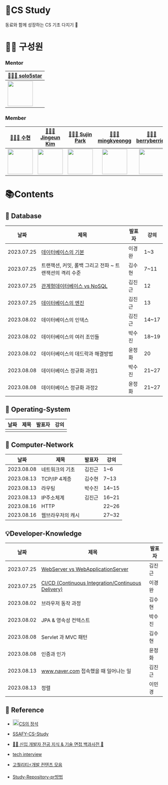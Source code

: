# 📖CS Study

동료와 함께 성장하는 CS 기초 다지기 🌱

# 👩🏻 구성원

### Mentor 

| [🧑🏻‍💻 solo5star](https://github.com/solo5star)|
| --- |
| [<img src="https://avatars.githubusercontent.com/u/20203944?v=4" width="80">](https://github.com/solo5star) |

### Member

| [👩🏻‍💻 수현](https://github.com/24tngus) | [🧑🏻‍💻 Jingeun Kim](https://github.com/jindream6128) | [👩🏻‍💻 Sujin Park](https://github.com/sujin-park0607) | [🧑🏻‍💻 mingkyeongg](https://github.com/mingkyeongg) | [👩🏻‍💻 berryberries](https://github.com/berryberries) |
|:------------------------------------:|:------------------------------------:|:------------------------------------:|:------------------------------------:|:------------------------------------:|
|[<img src="https://avatars.githubusercontent.com/u/68477988?v=4" width="80">](https://github.com/24tngus)|[<img src="https://avatars.githubusercontent.com/u/101094583?v=4" width="80">](https://github.com/jindream6128)|[<img src="https://avatars.githubusercontent.com/u/75667075?v=4" width="80">](https://github.com/park0607)|[<img src="https://avatars.githubusercontent.com/u/122078277?v=4" width="80">](https://github.com/mingkyeongg)|[<img src="https://avatars.githubusercontent.com/u/122462263?v=4" width="80">](https://github.com/berryberries)|

# 📚Contents

## 📘 Database

| 날짜 | 제목 | 발표자 | 강의 |
| ----- | ----- | ----- | ---- |
| 2023.07.25 | [데이터베이스의 기본](./Contents/Database/1.%20데이터%20베이스의%20기본.md) | 이경완 | 1~3 |
| 2023.07.25 | 트랜잭션, 커밋, 롤백 그리고 전파 ~ 트랜잭션의 격리 수준 | 김수현 | 7~11 |
| 2023.07.25 | [관계형데이터베이스 vs NoSQL](./Contents/Database/3.%20데이터베이스의%20종류와%20엔진.md) | 김진근 | 12 |
| 2023.07.25 | [데이터베이스의 엔진](./Contents/Database/3.%20데이터베이스의%20종류와%20엔진.md) | 김진근 | 13 |
| 2023.08.02 | 데이터베이스의 인덱스 | 김진근 | 14~17 |
| 2023.08.02 | 데이터베이스의 여러 조인들 | 박수진 | 18~19 |
| 2023.08.02 | 데이터베이스의 데드락과 해결방법 | 윤정화 | 20 |
| 2023.08.08 | 데이터베이스 정규화 과정1 | 박수진 | 21~27 |
| 2023.08.08 | 데이터베이스 정규화 과정2 | 윤정화 | 21~27 |

## 📗 Operating-System

| 날짜 | 제목 | 발표자 | 강의 |
| ----- | ----- | ----- | ---- |
| | | |


## 📕 Computer-Network

| 날짜 | 제목 | 발표자 | 강의 |
| ----- | ----- | ----- | ---- |
| 2023.08.08 | 네트워크의 기초 | 김진근 | 1~6 |
| 2023.08.13 | TCP/IP 4계층 | 김수현 | 7~13 |
| 2023.08.13 | 라우팅 | 박수진 | 14~15 |
| 2023.08.13 | IP주소체계 | 김진근 | 16~21 |
| 2023.08.16 | HTTP |   | 22~26 |
| 2023.08.16 | 웹브라우저의 캐시 |   | 27~32 |

## 💡Developer-Knowledge

| 날짜 | 제목 | 발표자 |
| ----- | ----- | ----- |
| 2023.07.25 | [WebServer vs WebApplicationServer](./Contents/Knowledge/WebServer%20vs%20WebApplicationServer.md) | 김진근 |
| 2023.07.25 | [CI/CD (Continuous Integration/Continuous Delivery)](./Contents/Knowledge/CI,CD.md) | 이경완 |
| 2023.08.02 | 브라우저 동작 과정 | 김수현 |
| 2023.08.02 | JPA & 영속성 컨텍스트 | 박수진 |
| 2023.08.08 | Servlet 과 MVC 패턴 | 김수현 |
| 2023.08.08 | 인증과 인가 | 윤정화 |
| 2023.08.13 | www.naver.com 접속했을 때 일어나는 일 | 김진근 |
| 2023.08.13 | 정렬 | 이민경 |


## 📎 Reference

- [<img height="20" src="https://user-images.githubusercontent.com/47595515/198836603-4a8efbb1-3a55-4130-b211-a039cb9cfd8d.png" width="20"/>CS의 정석](https://www.inflearn.com/course/%EA%B0%9C%EB%B0%9C%EC%9E%90-%EB%A9%B4%EC%A0%91-cs-%ED%8A%B9%EA%B0%95/dashboard)

- [SSAFY-CS-Study](https://github.com/SSAFY-SEOUL-19-ALGO/cs-study)

- [👶🏻 신입 개발자 전공 지식 & 기술 면접 백과사전 📖](https://github.com/gyoogle/tech-interview-for-developer)

- [tech interview](https://github.com/WeareSoft/tech-interview)

- [고퀄리티⚡개발 컨텐츠 모음](https://github.com/Integerous/goQuality-dev-contents)

- [Study-Repository-pr방법](https://aware-aura-a30.notion.site/74d6ee5f71d443d0804d6b06db6249cc?pvs=4)
